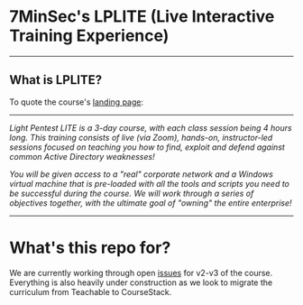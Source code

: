 # 7MinSec's LPLITE (Live Interactive Training Experience) 

---

## What is LPLITE?
To quote the course's [landing page](https://7minsec.com/services/training/#lplite):

---

*Light Pentest LITE is a 3-day course, with each class session being 4 hours long.  This training consists of live (via Zoom), hands-on, instructor-led sessions focused on teaching you how to find, exploit and defend against common Active Directory weaknesses!*

*You will be given access to a "real" corporate network and a Windows virtual machine that is pre-loaded with all the tools and scripts you need to be successful during the course.  We will work through a series of objectives together, with the ultimate goal of "owning" the entire enterprise!*

---

# What's this repo for?
We are currently working through open [issues](https://github.com/7MinSec/LPLITE/issues) for v2-v3 of the course.  Everything is also heavily under construction as we look to migrate the curriculum from Teachable to CourseStack.